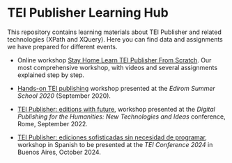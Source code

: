 # TEI Publisher Learning Hub

This repository contains learning materials about TEI Publisher and related technologies (XPath and XQuery). Here you can find data and assignments we have prepared for different events.

- Online workshop [Stay Home Learn TEI Publisher From Scratch](2020-06_tp-from-scratch.md). Our most comprehensive workshop, with videos and several assignments explained step by step.

- [Hands-on TEI publishing](2020-09_edirom-20.md) workshop presented at the _Edirom Summer School 2020_ (September 2020).

- [TEI Publisher: editions with future](2022-09_rome22.md), workshop presented at the _Digital Publishing for the Humanities: New Technologies and Ideas_ conference, Rome, September 2022.

- [TEI Publisher: ediciones sofisticadas sin necesidad de programar](2024-10_tei-conference-24.md), workshop in Spanish to be presented at the _TEI Conference 2024_ in Buenos Aires, October 2024.